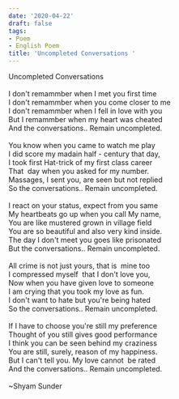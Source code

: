 ```yaml
---
date: '2020-04-22'
draft: false
tags:
- Poem
- English Poem
title: 'Uncompleted Conversations '
---
```

Uncompleted Conversations\
  \
I don't remammber when I met you first time\
I don't remammber when you come closer to me\
I don't remammber when I fell in love with you\
But I remammber when my heart was cheated\
And the conversations.. Remain uncompleted.\
  \
You know when you came to watch me play\
I did score my madain half - century that day, \
I took first Hat-trick of my first class career \
That  day when you asked for my number. \
Massages, I sent you, are seen but not replied \
So the conversations.. Remain uncompleted. \
  \
I react on your status, expect from you same\
My heartbeats go up when you call My name, \
You are like mustered grown in village field\
You are so beautiful and also very kind inside. \
The day I don't meet you goes like prisonated\
But the conversations.. Remain uncompleted.\
  \
All crime is not just yours, that is  mine too \
I compressed myself  that I don't love you, \
Now when you have given love to someone \
I am crying that you took my love as fun. \
I don't want to hate but you're being hated\
So the conversations.. Remain uncompleted. \
  \
If I have to choose you're still my preference \
Thought of you still gives good performance \
I think you can be seen behind my craziness\
You are still, surely, reason of my happiness. \
But I can't tell you. My love cannot  be rated\
And the conversations.. Remain uncompleted.\
  \
~Shyam Sunder